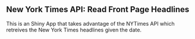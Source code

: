 ## New York Times API: Read Front Page Headlines

This is an Shiny App that takes advantage of the NYTimes API which retreives the New York Times headlines given the date.
